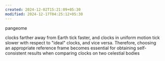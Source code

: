 ```yaml
---
created: 2024-12-02T15:21:09+05:30
modified: 2024-12-17T04:25:12+05:30
---
```


pangeome

clocks farther away from Earth tick faster, and clocks in uniform motion tick slower with respect to "ideal" clocks, and vice versa. Therefore, choosing an appropriate reference frame becomes essential for obtaining self-consistent results when comparing clocks on two celestial bodies
